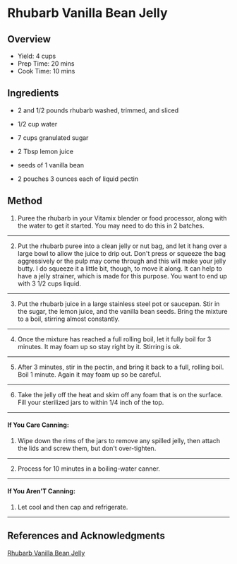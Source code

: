# Rhubarb Vanilla Bean Jelly

## Overview

- Yield: 4 cups
- Prep Time: 20 mins
- Cook Time: 10 mins

## Ingredients

- 2 and 1/2 pounds rhubarb washed, trimmed, and sliced

- 1/2 cup water

- 7 cups granulated sugar

- 2 Tbsp lemon juice

- seeds of 1 vanilla bean

- 2 pouches 3 ounces each of liquid pectin

## Method

1. Puree the rhubarb in your Vitamix blender or food processor, along with the water to get it started. You may need to do this in 2 batches.
---

2. Put the rhubarb puree into a clean jelly or nut bag, and let it hang over a large bowl to allow the juice to drip out. Don't press or squeeze the bag aggressively or the pulp may come through and this will make your jelly butty. I do squeeze it a little bit, though, to move it along. It can help to have a jelly strainer, which is made for this purpose. You want to end up with 3 1/2 cups liquid.
---

3. Put the rhubarb juice in a large stainless steel pot or saucepan. Stir in the sugar, the lemon juice, and the vanilla bean seeds. Bring the mixture to a boil, stirring almost constantly.
---

4. Once the mixture has reached a full rolling boil, let it fully boil for 3 minutes. It may foam up so stay right by it. Stirring is ok.
---

5. After 3 minutes, stir in the pectin, and bring it back to a full, rolling boil. Boil 1 minute. Again it may foam up so be careful.
---

6. Take the jelly off the heat and skim off any foam that is on the surface. Fill your sterilized jars to within 1/4 inch of the top.
---

#### If You Care Canning:

1. Wipe down the rims of the jars to remove any spilled jelly, then attach the lids and screw them, but don't over-tighten.
---

2. Process for 10 minutes in a boiling-water canner.
---

#### If You Aren'T Canning:

1. Let cool and then cap and refrigerate.
---

## References and Acknowledgments

[Rhubarb Vanilla Bean Jelly](https://theviewfromgreatisland.com/rhubarb-vanilla-bean-jelly-recipe/)
